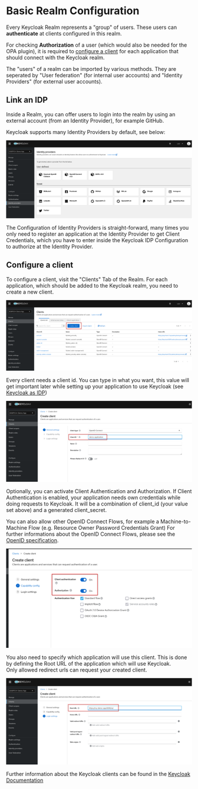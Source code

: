 # Basic Realm Configuration

Every Keycloak Realm represents a "group" of users. These users can **authenticate** at clients configured in this realm.

For checking **Authorization** of a user (which would also be needed for the OPA plugin), it is required to [configure a client](#Configure_a_client) for each application that should connect with the Keycloak realm.

The "users" of a realm can be imported by various methods. They are seperated by "User federation" (for internal user accounts) and "Identity Providers" (for external user accounts).


## Link an IDP

Inside a Realm, you can offer users to login into the realm by using an external account (from an Identity Provider), for example GitHub.

Keycloak supports many Identity Providers by default, see below:

![Keycloak Default IDP List](idp.png)

The Configuration of Identity Providers is straight-forward, many times you only need to register an application at the Identity Provider to get Client Credentials, which you have to enter inside the Keycloak IDP Configuration to authorize at the Identity Provider.

## Configure a client 

To configure a client, visit the "Clients" Tab of the Realm.
For each application, which should be added to the Keycloak realm, you need to create a new client.

![Clients Tab](clients_list.png)

Every client needs a client id. You can type in what you want, this value will get important later while setting up your application to use Keycloak (see [Keycloak as IDP](../../usage/keycloak-as-idp.md))

![Client ID location](create_client_1.png)

Optionally, you can activate Client Authentication and Authorization. If Client Authentication is enabled, your application needs own credentials while doing requests to Keycloak. It will be a combination of client_id (your value set above) and a generated client_secret.

You can also allow other OpenID Connect Flows, for example a Machine-to-Machine Flow (e.g. Resource Owner Password Credentials Grant)
For further informations about the OpenID Connect Flows, please see the [OpenID specification](https://openid.net/specs/openid-connect-core-1_0.html#Authentication).

![Client Auth Location](enable_authorization.png)

You also need to specify which application will use this client. This is done by defining the Root URL of the application which will use Keycloak.\
Only allowed redirect urls can request your created client.

![Root URL](create_client_2.png)

Further information about the Keycloak clients can be found in the [Keycloak Documentation](https://www.keycloak.org/docs/latest/server_admin/index.html#assembly-managing-clients_server_administration_guide)